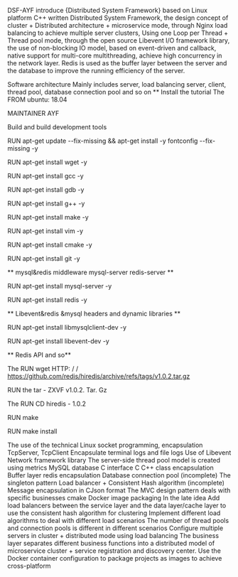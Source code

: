 DSF-AYF
introduce
{Distributed System Framework} based on Linux platform C++ written Distributed System Framework, the design concept of cluster + Distributed architecture + microservice mode, through Nginx load balancing to achieve multiple server clusters, Using one Loop per Thread + Thread pool mode, through the open source Libevent I/O framework library, the use of non-blocking IO model, based on event-driven and callback, native support for multi-core multithreading, achieve high concurrency in the network layer. Redis is used as the buffer layer between the server and the database to improve the running efficiency of the server.

Software architecture
Mainly includes server, load balancing server, client, thread pool, database connection pool and so on **
Install the tutorial
The FROM ubuntu: 18.04

MAINTAINER AYF

Build and build development tools

RUN apt-get update --fix-missing && apt-get install -y fontconfig --fix-missing -y

RUN apt-get install wget -y

RUN apt-get install gcc -y

RUN apt-get install gdb -y

RUN apt-get install g++ -y

RUN apt-get install make -y

RUN apt-get install vim -y

RUN apt-get install cmake -y

RUN apt-get install git -y

** mysql&redis middleware mysql-server redis-server **

RUN apt-get install mysql-server -y

RUN apt-get install redis -y

** Libevent&redis &mysql headers and dynamic libraries **

RUN apt-get install libmysqlclient-dev -y

RUN apt-get install libevent-dev -y

** Redis API and so**

The RUN wget HTTP: / / https://github.com/redis/hiredis/archive/refs/tags/v1.0.2.tar.gz

RUN the tar - ZXVF v1.0.2. Tar. Gz

The RUN CD hiredis - 1.0.2

RUN make

RUN make install

The use of the technical
Linux socket programming, encapsulation TcpServer, TcpClient
Encapsulate terminal logs and file logs
Use of Libevent Network framework library
The server-side thread pool model is created using metrics
MySQL database C interface C C++ class encapsulation
Buffer layer redis encapsulation
Database connection pool (incomplete)
The singleton pattern
Load balancer + Consistent Hash algorithm (incomplete)
Message encapsulation in CJson format
The MVC design pattern deals with specific businesses
cmake
Docker image packaging
In the late idea
Add load balancers between the service layer and the data layer/cache layer to use the consistent hash algorithm for clustering
Implement different load algorithms to deal with different load scenarios
The number of thread pools and connection pools is different in different scenarios
Configure multiple servers in cluster + distributed mode using load balancing
The business layer separates different business functions into a distributed model of microservice cluster + service registration and discovery center.
Use the Docker container configuration to package projects as images to achieve cross-platform